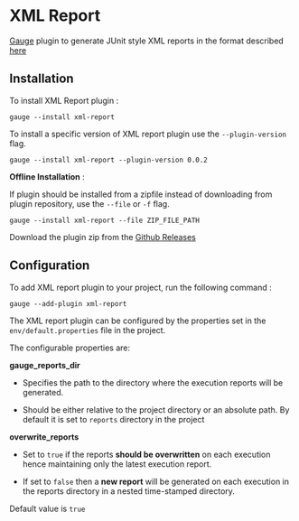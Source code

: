 # XML Report

[Gauge](https://github.com/getgauge/gauge) plugin to generate JUnit style XML reports in the format described [here](https://windyroad.com.au/dl/Open%20Source/JUnit.xsd)
## Installation
To install XML Report plugin :
```
gauge --install xml-report
```

To install a specific version of XML report plugin use the `--plugin-version` flag.
````
gauge --install xml-report --plugin-version 0.0.2
````
__Offline Installation__ :

If plugin should be installed from a zipfile instead of downloading from plugin repository, use the `--file` or `-f` flag.
````
gauge --install xml-report --file ZIP_FILE_PATH
````
Download the plugin zip from the [Github Releases](https://github.com/getgauge/xml-report/releases)

## Configuration

To add XML report plugin to your project, run the following command :
```
gauge --add-plugin xml-report
```
The XML report plugin can be configured by the properties set in the `env/default.properties` file in the project.

The configurable properties are:

__gauge_reports_dir__
* Specifies the path to the directory where the execution reports will be generated.

* Should be either relative to the project directory or an absolute path.
By default it is set to `reports` directory in the project

__overwrite_reports__
* Set to `true` if the reports **should be overwritten** on each execution hence maintaining only the latest execution report.

* If set to `false` then a **new report** will be generated on each execution in the reports directory in a nested time-stamped directory.

Default value is `true`

